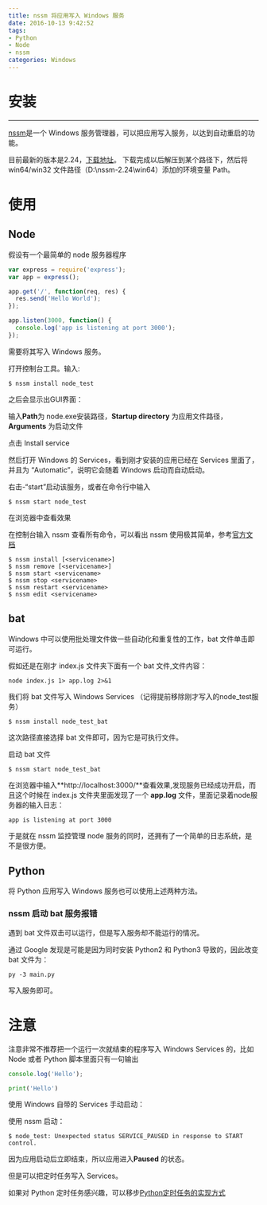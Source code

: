 ```yaml
---
title: nssm 将应用写入 Windows 服务
date: 2016-10-13 9:42:52
tags: 
- Python
- Node
- nssm
categories: Windows
---
```


# 安装 
---

[nssm](http://nssm.cc/)是一个 Windows 服务管理器，可以把应用写入服务，以达到自动重启的功能。

目前最新的版本是2.24，[下载地址](http://nssm.cc/download)。 下载完成以后解压到某个路径下，然后将 win64/win32 文件路径（D:\nssm-2.24\win64）添加的环境变量 Path。
<!-- more -->
# 使用

## Node

假设有一个最简单的 node 服务器程序

```javascript
var express = require('express');
var app = express();

app.get('/', function(req, res) {
  res.send('Hello World');
});

app.listen(3000, function() {
  console.log('app is listening at port 3000');
});
```
需要将其写入 Windows 服务。


打开控制台工具。输入:

```
$ nssm install node_test
```
之后会显示出GUI界面：

输入**Path**为 node.exe安装路径，**Startup directory** 为应用文件路径，**Arguments** 为启动文件

点击 Install service

然后打开 Windows 的 Services，看到刚才安装的应用已经在 Services 里面了，并且为 “Automatic”，说明它会随着 Windows 启动而自动启动。

右击-“start”启动该服务，或者在命令行中输入

```
$ nssm start node_test
```

在浏览器中查看效果

在控制台输入 nssm 查看所有命令，可以看出 nssm 使用极其简单，参考[官方文档](http://nssm.cc/usage)
```
$ nssm install [<servicename>]
$ nssm remove [<servicename>]
$ nssm start <servicename>
$ nssm stop <servicename>
$ nssm restart <servicename>
$ nssm edit <servicename>
```

## bat

Windows 中可以使用批处理文件做一些自动化和重复性的工作，bat 文件单击即可运行。

假如还是在刚才 index.js 文件夹下面有一个 bat 文件,文件内容：

```
node index.js 1> app.log 2>&1
```

我们将 bat 文件写入 Windows Services （记得提前移除刚才写入的node_test服务）

```
$ nssm install node_test_bat
```
这次路径直接选择 bat 文件即可，因为它是可执行文件。

启动 bat 文件

```
$ nssm start node_test_bat
```
在浏览器中输入**http://localhost:3000/**查看效果,发现服务已经成功开启，而且这个时候在 index.js 文件夹里面发现了一个
**app.log** 文件，里面记录着node服务器的输入日志：

```
app is listening at port 3000
```
于是就在 nssm 监控管理 node 服务的同时，还拥有了一个简单的日志系统，是不是很方便。

## Python

将 Python 应用写入 Windows 服务也可以使用上述两种方法。

### nssm 启动 bat 服务报错

遇到 bat 文件双击可以运行，但是写入服务却不能运行的情况。

通过 Google 发现是可能是因为同时安装 Python2 和 Python3 导致的，因此改变 bat 文件为：

```
py -3 main.py
```

写入服务即可。


# 注意

注意非常不推荐把一个运行一次就结束的程序写入 Windows Services 的，比如 Node 或者 Python 脚本里面只有一句输出

```javascript
console.log('Hello');
```

```python
print('Hello')
```
使用 Windows 自带的 Services 手动启动：

使用 nssm 启动：

```
$ node_test: Unexpected status SERVICE_PAUSED in response to START control.
```

因为应用启动后立即结束，所以应用进入**Paused** 的状态。

但是可以把定时任务写入 Services。

如果对 Python 定时任务感兴趣，可以移步[Python定时任务的实现方式](https://lz5z.com/Python%E5%AE%9A%E6%97%B6%E4%BB%BB%E5%8A%A1%E7%9A%84%E5%AE%9E%E7%8E%B0%E6%96%B9%E5%BC%8F/)

